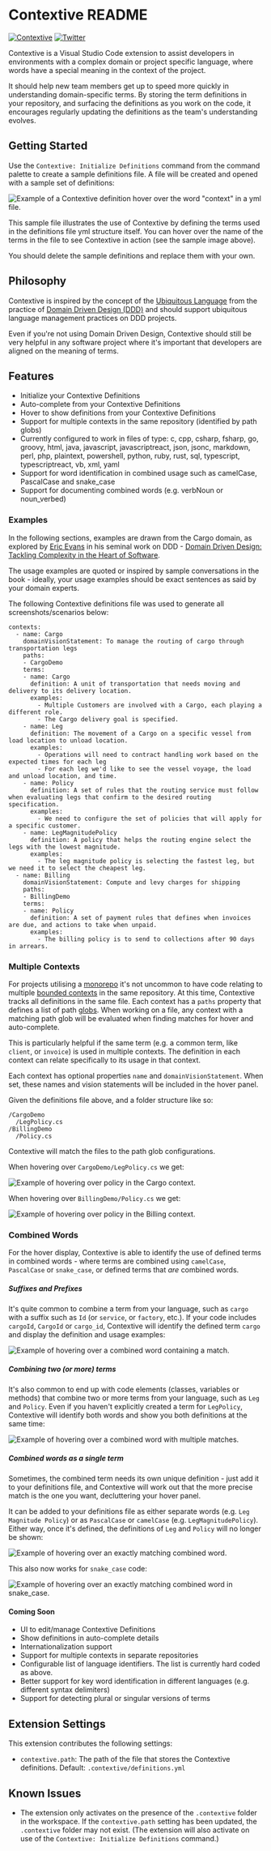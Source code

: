 # Contextive README

[![Contextive](https://github.com/dev-cycles/contextive/actions/workflows/contextive.yml/badge.svg)](https://github.com/dev-cycles/contextive/actions/workflows/contextive.yml) [![Twitter](https://img.shields.io/twitter/follow/contextive_tech?label=Follow%20Contextive)](https://twitter.com/intent/follow?screen_name=contextive_tech)

Contextive is a Visual Studio Code extension to assist developers in environments with a complex domain or project specific language, where words have a special meaning in the context of the project.

It should help new team members get up to speed more quickly in understanding domain-specific terms. By storing the term definitions in your repository, and surfacing the definitions as you work on the code, it encourages regularly updating the definitions as the team's understanding evolves.

## Getting Started

Use the `Contextive: Initialize Definitions` command from the command palette to create a sample definitions file. A file will be created and opened with a sample set of definitions:

![Example of a Contextive definition hover over the word "context" in a yml file.](images/example_hover.png)

This sample file illustrates the use of Contextive by defining the terms used in the definitions file yml structure itself.  You can hover over the name of the terms in the file to see Contextive in action (see the sample image above).

You should delete the sample definitions and replace them with your own.

## Philosophy

Contextive is inspired by the concept of the [Ubiquitous Language](https://martinfowler.com/bliki/UbiquitousLanguage.html) from the practice of [Domain Driven Design (DDD)](https://martinfowler.com/bliki/DomainDrivenDesign.html) and should support ubiquitous language management practices on DDD projects.

Even if you're not using Domain Driven Design, Contextive should still be very helpful in any software project where it's important that developers are aligned on the meaning of terms.

## Features

* Initialize your Contextive Definitions
* Auto-complete from your Contextive Definitions
* Hover to show definitions from your Contextive Definitions
* Support for multiple contexts in the same repository (identified by path globs)
* Currently configured to work in files of type: c, cpp, csharp, fsharp, go, groovy, html, java, javascript, javascriptreact, json, jsonc, markdown, perl, php, plaintext, powershell, python, ruby, rust, sql, typescript, typescriptreact, vb, xml, yaml
* Support for word identification in combined usage such as camelCase, PascalCase and snake_case
* Support for documenting combined words (e.g. verbNoun or noun_verbed)

### Examples

In the following sections, examples are drawn from the Cargo domain, as explored by [Eric Evans](https://twitter.com/ericevans0) in his seminal work on DDD - [Domain Driven Design: Tackling Complexity in the Heart of Software](https://www.dddcommunity.org/book/evans_2003/).

The usage examples are quoted or inspired by sample conversations in the book - ideally, your usage examples should be exact sentences as said by your domain experts.

The following Contextive definitions file was used to generate all screenshots/scenarios below:

```
contexts:
  - name: Cargo
    domainVisionStatement: To manage the routing of cargo through transportation legs
    paths:
    - CargoDemo
    terms:
    - name: Cargo
      definition: A unit of transportation that needs moving and delivery to its delivery location.
      examples:
        - Multiple Customers are involved with a Cargo, each playing a different role.
        - The Cargo delivery goal is specified.
    - name: Leg
      definition: The movement of a Cargo on a specific vessel from load location to unload location.
      examples:
        - Operations will need to contract handling work based on the expected times for each leg
        - For each leg we'd like to see the vessel voyage, the load and unload location, and time.
    - name: Policy
      definition: A set of rules that the routing service must follow when evaluating legs that confirm to the desired routing specification.
      examples:
        - We need to configure the set of policies that will apply for a specific customer.
    - name: LegMagnitudePolicy
      definition: A policy that helps the routing engine select the legs with the lowest magnitude.
      examples:
        - The leg magnitude policy is selecting the fastest leg, but we need it to select the cheapest leg.
  - name: Billing
    domainVisionStatement: Compute and levy charges for shipping
    paths:
    - BillingDemo
    terms:
    - name: Policy
      definition: A set of payment rules that defines when invoices are due, and actions to take when unpaid.
      examples:
        - The billing policy is to send to collections after 90 days in arrears.
```

### Multiple Contexts

For projects utilising a [monorepo](https://en.wikipedia.org/wiki/Monorepo) it's not uncommon to have code relating to multiple [bounded contexts](https://martinfowler.com/bliki/BoundedContext.html) in the same repository.  At this time, Contextive tracks all definitions in the same file.  Each context has a `paths` property that defines a list of path [globs](https://en.wikipedia.org/wiki/Glob_(programming)).  When working on a file, any context with a matching path glob will be evaluated when finding matches for hover and auto-complete.

This is particularly helpful if the same term (e.g. a common term, like `client`, or `invoice`) is used in multiple contexts.  The definition in each context can relate specifically to its usage in that context.

Each context has optional properties `name` and `domainVisionStatement`.  When set, these names and vision statements will be included in the hover panel.

Given the definitions file above, and a folder structure like so:

```
/CargoDemo
  /LegPolicy.cs
/BillingDemo
  /Policy.cs
```

Contextive will match the files to the path glob configurations.

When hovering over `CargoDemo/LegPolicy.cs` we get:

![Example of hovering over policy in the Cargo context.](images/leg_policy_example.png)

When hovering over `BillingDemo/Policy.cs` we get:

![Example of hovering over policy in the Billing context.](images/billing_policy_example.png)

### Combined Words

For the hover display, Contextive is able to identify the use of defined terms in combined words - where terms are combined using `camelCase`, `PascalCase` or `snake_case`, or defined terms that _are_ combined words.

##### Suffixes and Prefixes

It's quite common to combine a term from your language, such as `cargo` with a suffix such as `Id` (or `service`, or `factory`, etc.).  If your code includes `cargoId`, `CargoId` or `cargo_id`, Contextive will identify the defined term `cargo` and display the definition and usage examples:

![Example of hovering over a combined word containing a match.](images/cargo_id_example.png)

##### Combining two (or more) terms

It's also common to end up with code elements (classes, variables or methods) that combine two or more terms from your language, such as `Leg` and `Policy`.  Even if you haven't explicitly created a term for `LegPolicy`, Contextive will identify both words and show you both definitions at the same time:

![Example of hovering over a combined word with multiple matches.](images/leg_policy_example.png)

##### Combined words as a single term

Sometimes, the combined term needs its own unique definition - just add it to your definitions file, and Contextive will work out that the more precise match is the one you want, decluttering your hover panel.  

It can be added to your definitions file as either separate words (e.g. `Leg Magnitude Policy`) or as `PascalCase` or `camelCase` (e.g. `LegMagnitudePolicy`).  Either way, once it's defined, the definitions of `Leg` and `Policy` will no longer be shown:

![Example of hovering over an exactly matching combined word.](images/leg_magnitude_policy_example.png)

This also now works for `snake_case` code:

![Example of hovering over an exactly matching combined word in snake_case.](images/leg_magnitude_policy_snake_case_example.png)

#### Coming Soon

* UI to edit/manage Contextive Definitions
* Show definitions in auto-complete details
* Internationalization support
* Support for multiple contexts in separate repositories
* Configurable list of language identifiers. The list is currently hard coded as above.
* Better support for key word identification in different languages (e.g. different syntax delimiters)
* Support for detecting plural or singular versions of terms

## Extension Settings

This extension contributes the following settings:

* `contextive.path`: The path of the file that stores the Contextive definitions.  Default: `.contextive/definitions.yml`

## Known Issues

* The extension only activates on the presence of the `.contextive` folder in the workspace.  If the `contextive.path` setting has been updated, the `.contextive` folder may not exist.  (The extension will also activate on use of the `Contextive: Initialize Definitions` command.)